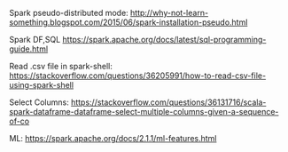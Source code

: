 Spark pseudo-distributed mode: 
    http://why-not-learn-something.blogspot.com/2015/06/spark-installation-pseudo.html

Spark DF,SQL
    https://spark.apache.org/docs/latest/sql-programming-guide.html


Read .csv file in spark-shell:
    https://stackoverflow.com/questions/36205991/how-to-read-csv-file-using-spark-shell

Select Columns:
    https://stackoverflow.com/questions/36131716/scala-spark-dataframe-dataframe-select-multiple-columns-given-a-sequence-of-co


ML:
    https://spark.apache.org/docs/2.1.1/ml-features.html
